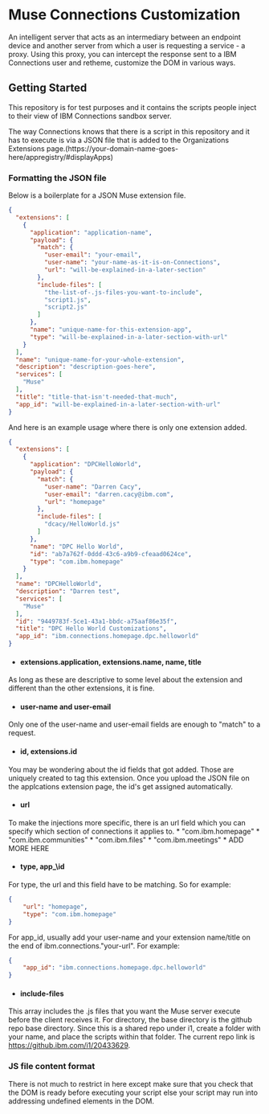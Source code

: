 # Muse Connections Customization

An intelligent server that acts as an intermediary between an endpoint device and another server from which a user is requesting a service - a proxy. Using this proxy, you can intercept the response sent to a IBM Connections user and retheme, customize the DOM in various ways.

## Getting Started

This repository is for test purposes and it contains the scripts people inject to their view of IBM Connections sandbox server.


The way Connections knows that there is a script in this repository and it has to execute is via a JSON file that is added to the Organizations Extensions page.(https://your-domain-name-goes-here/appregistry/#displayApps)

### Formatting the JSON file
Below is a boilerplate for a JSON Muse extension file.
```json
{
  "extensions": [
    {
      "application": "application-name",
      "payload": {
        "match": {
          "user-email": "your-email",
          "user-name": "your-name-as-it-is-on-Connections",
          "url": "will-be-explained-in-a-later-section"
        },
        "include-files": [
          "the-list-of-.js-files-you-want-to-include",
          "script1.js",
          "script2.js"
        ]
      },
      "name": "unique-name-for-this-extension-app",
      "type": "will-be-explained-in-a-later-section-with-url"
    }
  ],
  "name": "unique-name-for-your-whole-extension",
  "description": "description-goes-here",
  "services": [
    "Muse"
  ],
  "title": "title-that-isn't-needed-that-much",
  "app_id": "will-be-explained-in-a-later-section-with-url"
}
```
And here is an example usage where there is only one extension added.
```json
{
  "extensions": [
    {
      "application": "DPCHelloWorld",
      "payload": {
        "match": {
          "user-name": "Darren Cacy",
          "user-email": "darren.cacy@ibm.com",
          "url": "homepage"
        },
        "include-files": [
          "dcacy/HelloWorld.js"
        ]
      },
      "name": "DPC Hello World",
      "id": "ab7a762f-0ddd-43c6-a9b9-cfeaad0624ce",
      "type": "com.ibm.homepage"
    }
  ],
  "name": "DPCHelloWorld",
  "description": "Darren test",
  "services": [
    "Muse"
  ],
  "id": "9449783f-5ce1-43a1-bbdc-a75aaf86e35f",
  "title": "DPC Hello World Customizations",
  "app_id": "ibm.connections.homepage.dpc.helloworld"
}

```
* #### extensions.application, extensions.name, name, title
As long as these are descriptive to some level about the extension and different than the other extensions, it is fine.

* #### user-name and user-email
Only one of the user-name and user-email fields are enough to "match" to a request.

* #### id, extensions.id
You may be wondering about the id fields that got added. Those are uniquely created to tag this extension. Once you upload the JSON file on the applcations extension page, the id's get assigned automatically.

* #### url
To make the injections more specific, there is an url field which you can specify which section of connections it applies to.
	* "com.ibm.homepage"
	* "com.ibm.communities"
	* "com.ibm.files"
	* "com.ibm.meetings"
	* ADD MORE HERE


* #### type, app_\id
For type, the url and this field have to be matching. So for example:
```json
{
	"url": "homepage",
    "type": "com.ibm.homepage"
}
```
For app\_id, usually add your user-name and your extension name/title on the end of ibm.connections."your-url". For example:
```json
{
	"app_id": "ibm.connections.homepage.dpc.helloworld"
}
```


* #### include-files
This array includes the .js files that you want the Muse server execute before the client receives it. For directory, the base directory is the github repo base directory. Since this is a shared repo under i1, create a folder with your name, and place the scripts within that folder. The current repo link is https://github.ibm.com/i1/20433629.

### JS file content format

There is not much to restrict in here except make sure that you check that the DOM is ready before executing your script else your script may run into addressing undefined elements in the DOM.



